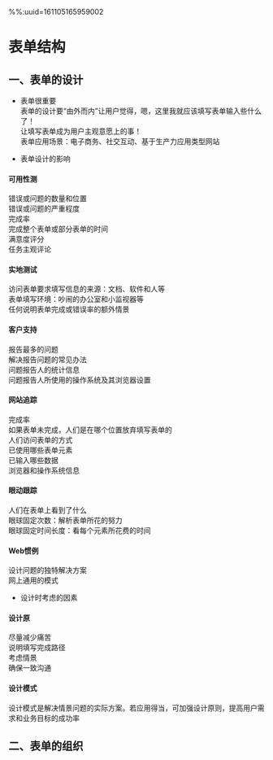 %%:uuid=161105165959002
# 表单结构
## 一、表单的设计  
* 表单很重要  
表单的设计要“由外而内”让用户觉得，嗯，这里我就应该填写表单输入些什么了！  
让填写表单成为用户主观意愿上的事！  
表单应用场景：电子商务、社交互动、基于生产力应用类型网站  

* 表单设计的影响
#### 可用性测
错误或问题的数量和位置  
错误或问题的严重程度  
完成率  
完成整个表单或部分表单的时间  
满意度评分  
任务主观评论  
#### 实地测试
访问表单要求填写信息的来源：文档、软件和人等  
表单填写环境：吵闹的办公室和小监视器等  
任何说明表单完成或错误率的额外情景  
#### 客户支持
报告最多的问题  
解决报告问题的常见办法  
问题报告人的统计信息  
问题报告人所使用的操作系统及其浏览器设置  
#### 网站追踪
完成率  
如果表单未完成，人们是在哪个位置放弃填写表单的  
人们访问表单的方式  
已使用哪些表单元素  
已输入哪些数据  
浏览器和操作系统信息  
#### 眼动跟踪
人们在表单上看到了什么  
眼球固定次数：解析表单所花的努力  
眼球固定时间长度：看每个元素所花费的时间  
#### Web惯例
设计问题的独特解决方案  
网上通用的模式  

* 设计时考虑的因素
#### 设计原
尽量减少痛苦  
说明填写完成路径  
考虑情景  
确保一致沟通  
#### 设计模式
设计模式是解决情景问题的实际方案。若应用得当，可加强设计原则，提高用户需求和业务目标的成功率 

## 二、表单的组织


